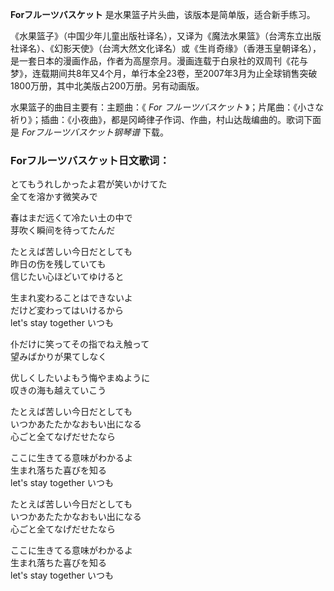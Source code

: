 

**Forフルーツバスケット** 是水果篮子片头曲，该版本是简单版，适合新手练习。

《水果篮子》（中国少年儿童出版社译名），又译为《魔法水果篮》（台湾东立出版社译名）、《幻影天使》（台湾大然文化译名）或《生肖奇缘》（香港玉皇朝译名），是一套日本的漫画作品，作者为高屋奈月。漫画连载于白泉社的双周刊《花与梦》，连载期间共8年又4个月，单行本全23卷，至2007年3月为止全球销售突破1800万册，其中北美版占200万册。另有动画版。

水果篮子的曲目主要有：主题曲：《 _For フルーツバスケット_
》；片尾曲：《小さな祈り》；插曲：《小夜曲》，都是冈崎律子作词、作曲，村山达哉编曲的。歌词下面是 _Forフルーツバスケット钢琴谱_ 下载。

### Forフルーツバスケット日文歌词：

とてもうれしかったよ君が笑いかけてた  
全てを溶かす微笑みで

春はまだ远くて冷たい土の中で  
芽吹く瞬间を待ってたんだ

たとえば苦しい今日だとしても  
昨日の伤を残していても  
信じたい心ほどいてゆけると

生まれ変わることはできないよ  
だけど変わってはいけるから  
let's stay together いつも

仆だけに笑ってその指でねえ触って  
望みばかりが果てしなく

优しくしたいよもう悔やまぬように  
叹きの海も越えていこう

たとえば苦しい今日だとしても  
いつかあたたかなおもい出になる  
心ごと全てなげだせたなら

ここに生きてる意味がわかるよ  
生まれ落ちた喜びを知る  
let's stay together いつも

たとえば苦しい今日だとしても  
いつかあたたかなおもい出になる  
心ごと全てなげだせたなら

ここに生きてる意味がわかるよ  
生まれ落ちた喜びを知る  
let's stay together いつも

